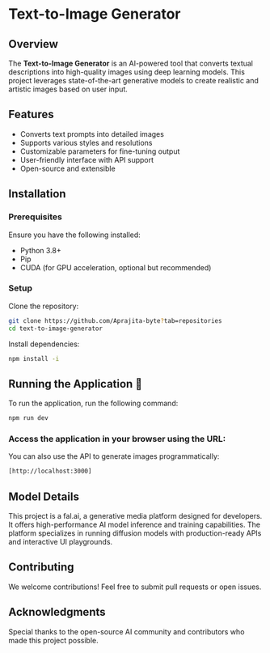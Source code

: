 # Text-to-Image Generator

## Overview
The **Text-to-Image Generator** is an AI-powered tool that converts textual descriptions into high-quality images using deep learning models. This project leverages state-of-the-art generative models to create realistic and artistic images based on user input.

## Features
- Converts text prompts into detailed images
- Supports various styles and resolutions
- Customizable parameters for fine-tuning output
- User-friendly interface with API support
- Open-source and extensible

## Installation
### Prerequisites
Ensure you have the following installed:
- Python 3.8+
- Pip
- CUDA (for GPU acceleration, optional but recommended)

### Setup
Clone the repository:
```bash
git clone https://github.com/Aprajita-byte?tab=repositories
cd text-to-image-generator
```
Install dependencies:
```bash
npm install -i
```

## Running the Application 🚀
To run the application, run the following command:
```bash
npm run dev
```

### Access the application in your browser using the URL:
You can also use the API to generate images programmatically:
```bash
[http://localhost:3000]
```

## Model Details
This project is a fal.ai, a generative media platform designed for developers. It offers high-performance AI model inference and training capabilities. The platform specializes in running diffusion models with production-ready APIs and interactive UI playgrounds.

## Contributing
We welcome contributions! Feel free to submit pull requests or open issues.

## Acknowledgments
Special thanks to the open-source AI community and contributors who made this project possible.


